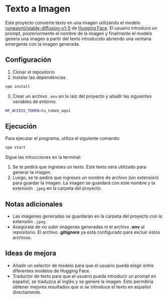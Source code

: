 # Texto a Imagen
Este proyecto convierte texto en una imagen utilizando el modelo [runwayml/stable-diffusion-v1-5](https://huggingface.co/runwayml/stable-diffusion-v1-5) de [Hugging Face](https://huggingface.co/). El usuario introduce un prompt, posteriormente el nombre de la imagen y finalmente el modelo genera una imagen a partir del texto introducido abriendo una ventana emergente con la imagen generada. 

## Configuración
1. Clonar el repositorio
2. Instalar las dependencias
```bash
npm install
```
3. Crear un archivo `.env` en la raíz del proyecto y añadir las siguientes variables de entorno:
```bash
HF_ACCESS_TOKEN=tu_token_aquí
```

## Ejecución
Para ejecutar el programa, utiliza el siguiente comando:
```bash
npm start
```

Sigue las intrucciones en la terminal:
1. Se te pedirá que ingreses un texto. Este texto será utilizado para generar la imagen.
2. Luego, se te pedirá que ingreses un nombre de archivo (sin extensión) para guardar la imagen. La imagen se guardará con este nombre y la extensión `.jpeg` en la carpeta del proyecto.

## Notas adicionales
- Las imágenes generadas se guardarán en la carpeta del proyecto con la extensión `.jpeg`.
- Asegúrate de no subir imágenes generadas ni el archivo **.env** al repositorio. El archivo **.gitignore** ya está configurado para excluir estos archivos.

## Ideas de mejora
- Añadir un selector de modelo para que el usuario pueda elegir entre diferentes modelos de Hugging Face.
- Traductor de texto para que el usuario pueda introducir un prompt en español, se traduzca al inglés y se genere la imagen. Esto permitiría obtener mejores resultados que si se introduce el texto en español directamente.